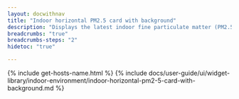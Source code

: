 ```yaml
---
layout: docwithnav
title: "Indoor horizontal PM2.5 card with background"
description: "Displays the latest indoor fine particulate matter (PM2.5) telemetry in a scalable horizontal layout with the background image."
breadcrumbs: "true"
breadcrumbs-steps: "2"
hidetoc: "true"

---
```

{% include get-hosts-name.html %}
{% include docs/user-guide/ui/widget-library/indoor-environment/indoor-horizontal-pm2-5-card-with-background.md %}
